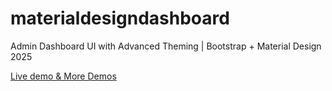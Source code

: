 # materialdesigndashboard
Admin Dashboard UI with Advanced Theming | Bootstrap + Material Design 2025 <br>

[Live demo & More Demos
](https://therichpost.com/admin-dashboard-ui-with-advanced-theming-bootstrap-material-design-2025/)
